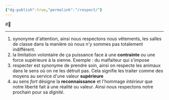 ```yaml
---
{"dg-publish":true,"permalink":"/respect/"}
---
```


#🌱 

---
1. synonyme d'attention, ainsi nous respectons nous vêtements, les salles de classe dans la manière où nous n'y sommes pas totalement indifférent.
2. la limitation volontaire de ça puissance face à une **contrainte** ou une force supérieure à la sienne. Exemple : du malfaiteur qui s'impose
3. respecter est synonyme de prendre soin, ainsi on respecte les animaux dans le sens où on ne les détruit pas. Cela signifie les traiter comme des moyens au service d'une valeur **supérieure**
4. au sens *fort* désigne la **reconnaissance** et l'hommage *intérieur* que notre liberté fait à une réalité ou valeur. Ainsi nous respectons notre prochain pour sa *dignité*.